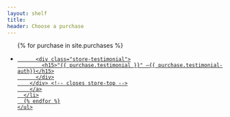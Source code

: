 ```yaml
---
layout: shelf
title:
header: Choose a purchase
---
```

<body>
<article class="store">
  <div class="store-items">
    <ul>
      {% for purchase in site.purchases %}
      <li>
        <a href="{{ purchase.url }}">
        <div class="store-top">
      
          <div class="store-testimonial">
            <h15>"{{ purchase.testimonial }}" —{{ purchase.testimonial-auth}}</h15>
          </div>
        </div> <!-- closes store-top -->
        </a>
      </li>
      {% endfor %}
    </ul>
  </div><!-- closes store-items -->
</article>
</body>
